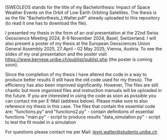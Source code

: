 ISWEOLEOS stands for the title of my Bachelorthesis: Impact of Space Weather Events on the Orbit of Low Earth Orbiting Satellites.
The thesis is as the file "Bachelorthesis_LWalter.pdf" already uploaded to this repository (to read it one has to download the file).

I presented my thesis in the form of an oral presentation at the 22nd Swiss Geoscience Meeting 2024, 8-9 November 2024, Basel, Switzerland.
I will also present a poster of my thesis at the European Geosciences Union General Assembly 2025, 27 April - 02 May 2025, Vienna, Austria.
To see the slides of my oral presentation and the poster visit https://www.bernese.unibe.ch/publist/publist.php (the poster is coming soon).

Since the completion of my thesis I have altered the code in a way to produce better results (I still have the old code used for my thesis). The efficiency has also been improved significantly. However, The files are still chaotic but more organised files and instruction manuals will be uploaded in the future. If you are interested in using the code as soon as possible you can contact me per E-Mail (address below). Please make sure to also reference my thesis in this case.
The files that contain the essential code are:
"functions.py" and "functions2.py" - contain definitions of essential functions
"main.py" - script to produce results
"data_simulation.py" - script to test the fit model in a simulation

For questions please contact me per Mail: levin.walter@students.unibe.ch
